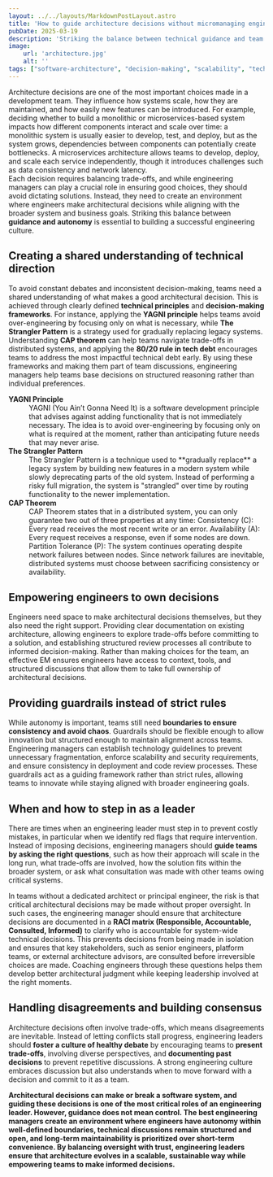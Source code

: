 ```yaml
---
layout: ../../layouts/MarkdownPostLayout.astro
title: 'How to guide architecture decisions without micromanaging engineers'
pubDate: 2025-03-19
description: 'Striking the balance between technical guidance and team autonomy is crucial for building scalable and maintainable software systems. Learn how engineering managers can facilitate architectural decisions without micromanaging.'
image:
    url: 'architecture.jpg'
    alt: ''
tags: ["software-architecture", "decision-making", "scalability", "technical-leadership", "system-design", "microservices", "monolith", "best-practices", "team-autonomy", "technical-debt", "cross-functional-teams", "leadership", "raci-matrix"]
---
```

Architecture decisions are one of the most important choices made in a development team. They influence how systems scale, how they are maintained, and how easily new features can be introduced. For example, deciding whether to build a monolithic or microservices-based system impacts how different components interact and scale over time: a monolithic system is usually easier to develop, test, and deploy, but as the system grows, dependencies between components can potentially create bottlenecks. A microservices architecture allows teams to develop, deploy, and scale each service independently, though it introduces challenges such as data consistency and network latency.  
Each decision requires balancing trade-offs, and while engineering managers can play a crucial role in ensuring good choices, they should avoid dictating solutions. Instead, they need to create an environment where engineers make architectural decisions while aligning with the broader system and business goals. Striking this balance between **guidance and autonomy** is essential to building a successful engineering culture.

## Creating a shared understanding of technical direction

To avoid constant debates and inconsistent decision-making, teams need a shared understanding of what makes a good architectural decision. This is achieved through clearly defined **technical principles** and **decision-making frameworks**. For instance, applying the **YAGNI principle** helps teams avoid over-engineering by focusing only on what is necessary, while **The Strangler Pattern** is a strategy used for gradually replacing legacy systems. Understanding **CAP theorem** can help teams navigate trade-offs in distributed systems, and applying the **80/20 rule in tech debt** encourages teams to address the most impactful technical debt early. By using these frameworks and making them part of team discussions, engineering managers help teams base decisions on structured reasoning rather than individual preferences.
<dl>
  <dt><strong>YAGNI Principle</strong></dt>
  <dd>YAGNI (You Ain’t Gonna Need It) is a software development principle that advises against adding functionality that is not immediately necessary. The idea is to avoid over-engineering by focusing only on what is required at the moment, rather than anticipating future needs that may never arise.</dd>

  <dt><strong>The Strangler Pattern</strong></dt>
  <dd>The Strangler Pattern is a technique used to **gradually replace** a legacy system by building new features in a modern system while slowly deprecating parts of the old system. Instead of performing a risky full migration, the system is "strangled" over time by routing functionality to the newer implementation.</dd>

  <dt><strong>CAP Theorem</strong></dt>
  <dd>CAP Theorem states that in a distributed system, you can only guarantee two out of three properties at any time:  
  Consistency (C): Every read receives the most recent write or an error.  
  Availability (A): Every request receives a response, even if some nodes are down.  
  Partition Tolerance (P): The system continues operating despite network failures between nodes.  
  Since network failures are inevitable, distributed systems must choose between sacrificing consistency or availability.</dd>
</dl>

## Empowering engineers to own decisions

Engineers need space to make architectural decisions themselves, but they also need the right support. Providing clear documentation on existing architecture, allowing engineers to explore trade-offs before committing to a solution, and establishing structured review processes all contribute to informed decision-making. Rather than making choices for the team, an effective EM ensures engineers have access to context, tools, and structured discussions that allow them to take full ownership of architectural decisions.

## Providing guardrails instead of strict rules

While autonomy is important, teams still need **boundaries to ensure consistency and avoid chaos**. Guardrails should be flexible enough to allow innovation but structured enough to maintain alignment across teams. Engineering managers can establish technology guidelines to prevent unnecessary fragmentation, enforce scalability and security requirements, and ensure consistency in deployment and code review processes. These guardrails act as a guiding framework rather than strict rules, allowing teams to innovate while staying aligned with broader engineering goals.

## When and how to step in as a leader

There are times when an engineering leader must step in to prevent costly mistakes, in particular when we identify red flags that require intervention. Instead of imposing decisions, engineering managers should **guide teams by asking the right questions**, such as how their approach will scale in the long run, what trade-offs are involved, how the solution fits within the broader system, or ask what consultation was made with other teams owing critical systems.  

In teams without a dedicated architect or principal engineer, the risk is that critical architectural decisions may be made without proper oversight. In such cases, the engineering manager should ensure that architecture decisions are documented in a **RACI matrix (Responsible, Accountable, Consulted, Informed)** to clarify who is accountable for system-wide technical decisions. This prevents decisions from being made in isolation and ensures that key stakeholders, such as senior engineers, platform teams, or external architecture advisors, are consulted before irreversible choices are made. Coaching engineers through these questions helps them develop better architectural judgment while keeping leadership involved at the right moments.

## Handling disagreements and building consensus

Architecture decisions often involve trade-offs, which means disagreements are inevitable. Instead of letting conflicts stall progress, engineering leaders should **foster a culture of healthy debate** by encouraging teams to **present trade-offs**, involving diverse perspectives, and **documenting past decisions** to prevent repetitive discussions. A strong engineering culture embraces discussion but also understands when to move forward with a decision and commit to it as a team.



**Architectural decisions can make or break a software system, and guiding these decisions is one of the most critical roles of an engineering leader. However, guidance does not mean control. The best engineering managers create an environment where engineers have autonomy within well-defined boundaries, technical discussions remain structured and open, and long-term maintainability is prioritized over short-term convenience. By balancing oversight with trust, engineering leaders ensure that architecture evolves in a scalable, sustainable way while empowering teams to make informed decisions.**
